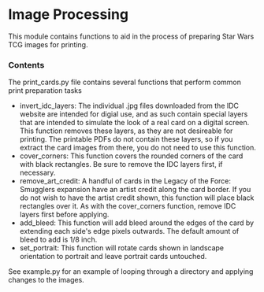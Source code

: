 # Image Processing #

This module contains functions to aid in the process of preparing Star Wars TCG images for printing.

### Contents ###

The print_cards.py file contains several functions that perform common print preparation tasks
* invert_idc_layers: The individual .jpg files downloaded from the IDC website are intended for digial use, and as such contain special layers that are intended to simulate the look of a real card on a digital screen. This function removes these layers, as they are not desireable for printing. The printable PDFs do not contain these layers, so if you extract the card images from there, you do not need to use this function. 
* cover_corners: This function covers the rounded corners of the card with black rectangles. Be sure to remove the IDC layers first, if necessary.
* remove_art_credit: A handful of cards in the Legacy of the Force: Smugglers expansion have an artist credit along the card border. If you do not wish to have the artist credit shown, this function will place black rectangles over it. As with the cover_corners function, remove IDC layers first before applying.
* add_bleed: This function will add bleed around the edges of the card by extending each side's edge pixels outwards. The default amount of bleed to add is 1/8 inch. 
* set_portrait: This function will rotate cards shown in landscape orientation to portrait and leave portrait cards untouched.

See example.py for an example of looping through a directory and applying changes to the images.